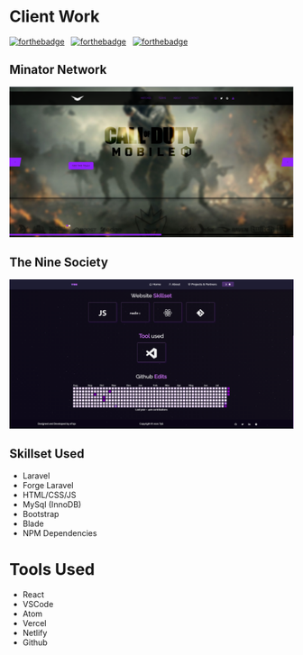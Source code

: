 
# Client Work
[![forthebadge](https://forthebadge.com/images/badges/built-with-love.svg)](https://forthebadge.com) &nbsp;
[![forthebadge](https://forthebadge.com/images/badges/made-with-javascript.svg)](https://forthebadge.com) &nbsp;
[![forthebadge](https://forthebadge.com/images/badges/open-source.svg)](https://forthebadge.com) &nbsp;

## Minator Network

<div align="center">
  <img alt="Readme Image" src="./images/readme-img1.PNG" />
</div>

## The Nine Society

<div align="center">
  <img alt="Readme Image" src="./images/readme-img2.PNG" />
</div>

## Skillset Used

	
* Laravel
* Forge Laravel
* HTML/CSS/JS
* MySql (InnoDB)
* Bootstrap
* Blade
* NPM Dependencies

# Tools Used
* React
* VSCode
* Atom
* Vercel
* Netlify
* Github
